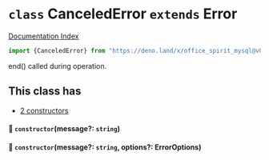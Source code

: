 # `class` CanceledError `extends` Error

[Documentation Index](../README.md)

```ts
import {CanceledError} from "https://deno.land/x/office_spirit_mysql@v0.19.6/mod.ts"
```

end() called during operation.

## This class has

- [2 constructors](#-constructormessage-string)


#### 🔧 `constructor`(message?: `string`)



#### 🔧 `constructor`(message?: `string`, options?: ErrorOptions)



